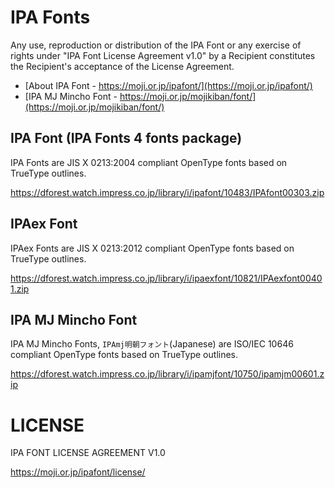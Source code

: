 # IPA Fonts

Any use, reproduction or distribution of the IPA Font or any exercise of rights under "IPA Font License Agreement v1.0" by a Recipient constitutes the Recipient's acceptance of the License Agreement.

- [About IPA Font - https://moji.or.jp/ipafont/](https://moji.or.jp/ipafont/)
- [IPA MJ Mincho Font - https://moji.or.jp/mojikiban/font/](https://moji.or.jp/mojikiban/font/)

## IPA Font (IPA Fonts 4 fonts package)
IPA Fonts are JIS X 0213:2004 compliant OpenType fonts based on TrueType outlines.

https://dforest.watch.impress.co.jp/library/i/ipafont/10483/IPAfont00303.zip

## IPAex Font
IPAex Fonts are JIS X 0213:2012 compliant OpenType fonts based on TrueType outlines.

https://dforest.watch.impress.co.jp/library/i/ipaexfont/10821/IPAexfont00401.zip

## IPA MJ Mincho Font
IPA MJ Mincho Fonts, `IPAmj明朝フォント`(Japanese) are ISO/IEC 10646 compliant OpenType fonts based on TrueType outlines.

https://dforest.watch.impress.co.jp/library/i/ipamjfont/10750/ipamjm00601.zip

# LICENSE
IPA FONT LICENSE AGREEMENT V1.0

https://moji.or.jp/ipafont/license/
